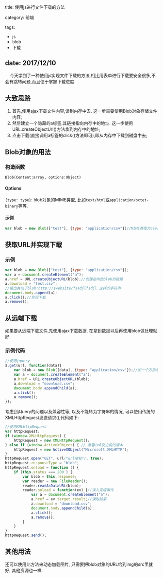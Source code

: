 title: 使用js进行文件下载的方法

category: 前端

tags:
 - js
 - blob
 - 下载

date: 2017/12/10
---

&nbsp;&nbsp;&nbsp;&nbsp;今天学到了一种使用js实现文件下载的方法,相比用表单进行下载要安全很多,不会有跳转问题,而且便于掌握下载进度.

## 大致思路

1. 首先,使用ajax下载文件内容,读到内存中去. 这一步需要使用Blob对象存储文件内容;
2. 然后建立一个隐藏的a标签,其链接指向内存中的地址. 这一步使用URL.createObjectUrl()方法拿到内存中的地址;
3. 点击下载(直接调用a标签的click()方法即可),即从内存中下载到磁盘中去;


## Blob对象的用法

### 构造函数

``Blob(Content:array, options:Object)``

#### Options

``{type: type}``: blob对象的MIME类型, 比如``text/html``或``application/octet-binary``等等.

#### 示例

```javascript
var blob = new Blob(["test"], {type: "application/csv"})//MIME类型为csv的Blob对象
``` 

## 获取URL并实现下载

### 示例

```Javascript
var blob = new Blob(["test"], {type: "application/csv"});
var a = document.createElement("a");
a.href = URL.createObjectURL(blob);//创建指向此blob的链接
a.download = "test.csv";
//输出类似于blob:http://$website/fsadjlfsdjl 这样的字符串
document.body.append(a);
a.click();//实现下载
a.remove();
```

## 从远端下载

如果要从远端下载文件,先使用ajax下载数据, 在拿到数据以后再使用blob做处理就好.

### 示例代码

```javascript
//使用jquery
$.get(url, function(data){
    var blob = new Blob([data], {type: "application/csv"});//加一个方括号,data会直接转为字符串, 这里有一个问题,就是jquery本身会将data作为String处理
    var a = document.createElement("a");
    a.href = URL.createObjectURL(blob);
    a.download = "download.csv";
    document.body.appendChild(a);
    a.click();
    a.remove();
});
```

考虑到jQuery的问题以及兼容性等, 以及不能转为字符串的情况, 可以使用传统的XMLHttpRequest发送请求(),代码如下:
```javascript
//使用XMLHttpRequest
var httpRequest;
if (window.XMLHttpRequest) {
    httpRequest = new XMLHttpRequest();
} else if (window.ActiveXObject) { // 兼容ie6及之前的版本
    httpRequest = new ActiveXObject("Microsoft.XMLHTTP");
}
httpRequest.open("GET", url/*url地址*/, true);
httpRequest.responseType = "blob";
httpRequest.onload = function () {
    if (this.status === 200 ) {
        var blob = this.response;
        var reader = new FileReader();
        reader.readAsDataURL(blob);
        reader.onload = function(ev) {//读入完成事件
            var a = document.createElement("a");
            a.href = ev.target.result;//读取结果
            a.download = "download.csv";
            document.body.appendChild(a);
            a.click();
            a.remove();
        }
    }
}
httpRequest.send();
```


## 其他用法

还可以使用此方法来动态加载图片, 只需要把blob对象的URL给到img的src里就好, 其他资源也一样.